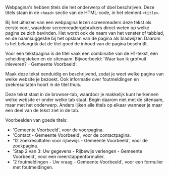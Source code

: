 <!-- @license CC0-1.0 -->

Webpagina's hebben titels die het onderwerp of doel beschrijven.
Deze titels staan in de `<head>` sectie van de HTML-code, in het element `<title>`.

Bij het uitlezen van een webpagina lezen screenreaders deze tekst als eerste voor, waardoor screenreadergebruikers direct weten op welke pagina ze zich bevinden. Het wordt ook de naam van het venster of tabblad, en de naamsuggestie bij het opslaan van de pagina als bladwijzer. Daarom is het belangrijk dat de titel goed de inhoud van de pagina beschrijft.

Voor een tekstpagina is de titel vaak een combinatie van de H1-tekst, een scheidingsteken en de sitenaam. Bijvoorbeeld: 'Waar kan ik grofvuil inleveren? - Gemeente Voorbeeld'.

Maak deze tekst eenduidig en beschrijvend, zodat je weet welke pagina van welke website je bezoekt. Ook informatie over foutmeldingen en zoekresultaten hoort in de titel thuis.

Deze tekst staat in de browser-tab, waardoor je makkelijk kunt herkennen welke website er onder welke tab staat. Begin daarom niet met de sitenaam, maar met het onderwerp. Anders lijken alle titels op elkaar wanneer je maar een deel van de tekst ziet in de tab.

Voorbeelden van goede titels:

- 'Gemeente Voorbeeld', voor de voorpagina.
- 'Contact - Gemeente Voorbeeld', voor de contactpagina.
- '12 zoekresultaten voor rijbewijs - Gemeente Voorbeeld', voor de zoekpagina.
- 'Stap 2 van 3: Uw gegevens - Rijbewijs verlengen - Gemeente Voorbeeld', voor een meerstappenformulier.
- '2 foutmeldingen - Uw vraag - Gemeente Voorbeeld', voor een formulier met foutmeldingen.
